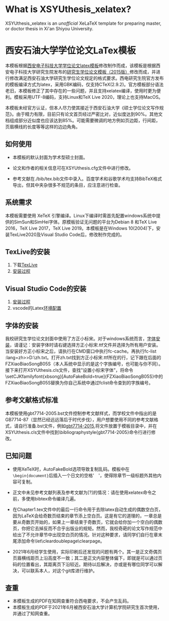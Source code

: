 # What is XSYUthesis_xelatex?

XSYUthesis_xelatex is an *unofficial* XeLaTeX template for preparing  master, or doctor thesis in Xi'an Shiyou University.

# 西安石油大学学位论文LaTex模板

本模板根据[西安电子科技大学学位论文latex模板](https://github.com/103yiran/XDUthesis_xelatex)修改制作而成，该模板是根据西安电子科技大学研究生院发布的[研究生学位论文模板（2015版）](http://gr.xidian.edu.cn/system/_content/download.jsp?urltype=news.DownloadAttachUrl&owner=1281831001&wbfileid=2041391)修改而成，并进行修改满足西安石油大学研究生学位论文规定的格式要求。西电研究生院官方发布的模板编译方式为latex，采用GBK编码，仅支持CTeX(2.9.2)。官方模板部分语法老旧，本模板修正了其中存在的一些问题，并且支持xelatex编译，使用时更为便利。模板采用UTF-8编码，支持Linux和TeX Live 2020，理论上也支持MacOS。

本模板未经官方认证，但本人尽力使其接近于西安石油大学《硕士学位论文写作规范》。由于精力有限，目前只有论文首页经过严密比对，近似度达到90%。其他文档组成部分近似度也应该达到85%。可能需要微调的地方例如页边距，行间距，页眉横线的长度等等这样的边边角角。
## 如何使用

* 本模板的默认封面为学术型硕士封面。

* 论文和作者的相关信息可在XSYUthesis.cfg文件中进行修改。

* 参考文献在./bib/tex.bib文件中录入。百度学术和谷歌学术均支持BibTeX格式导出，但其中夹杂很多不规范的条目，应注意进行检查。


## 系统需求

本模板需要使用 XeTeX 引擎编译。Linux下编译时需首先配置windows系统中提供的SimSun和SimHei字体。原模板验证无问题的平台为Debian 8 和TeX Live 2016，TeX Live 2017，TeX Live 2019。本模板是在Windows 10(2004)下，安装TexLive2020及Visual Studio Code后，修改制作完成的。

## TexLive的安装
1. 下载[TexLive](http://mirror.ctan.org/systems/texlive/tlnet/install­tl­windows.exe)
2. [安装过程](https://blog.csdn.net/weixin_39892850/article/details/105468247)

## Visual Studio Code的安装
1. [安装过程](https://zhuanlan.zhihu.com/p/106357123)
2. vscode的Latex[环境配置](https://zhuanlan.zhihu.com/p/38178015)

## 字体的安装
我校研究生学位论文封面中使用了方正小标宋。对于windows系统而言，[字体安装](https://www.zhihu.com/question/285154415)，请谨记：安装字体时请右键选择方正小标宋.ttf文件并选择为所有用户安装。当安装好方正小标宋之后，请执行在CMD窗口中执行fc­-cache。再执行fc-­list :lang=zh>>D:\zh.txt。打开zh.txt找到方正小标宋.ttf所在的行，记下跟在后面的FZXiaoBiaoSong­B05S（本人系统中显示的是这个字族编号，也可能与你不同）。接下来打开XSYUthesis.cls文件，查找”设置小标宋字体”，将命令\setCJKfamilyfont{xbsong}[AutoFakeBold=true]{FZXiaoBiaoSong­B05S}中的FZXiaoBiaoSong­B05S替换为你自己系统中通过fc­list命令查到的字族编号。

## 参考文献格式标准
本模板使用gbt7714-2005.bst文件控制参考文献样式，而学校文件中指出的是GB7714-87（显然已经远远落后于时代步伐），用户想要使用不同的参考文献格式，请自行准备.bst文件，例如[gbt7714-2015](https://github.com/CTeX-org/gbt7714-bibtex-style),将文件放置于模板目录中，并在XSYUthesis.cls文件中找到\bibliographystyle{gbt7714-2005}命令行进行修改。

## 已知问题
* 使用XeTeX时，AutoFakeBold选项导致复制乱码。模板中在`\begin{document}`后插入一个日文的空格'　'，使得除章节一级标题外其他内容可复制。

* 正文中未见参考文献列表及参考文献为[?]的情况：请在使用xelatex命令之前，多使用bibtex命令编译几遍。

* 在Chapter1.tex文件中的最后一行命令用于去除latex自动生成的偶数空白页，因为LaTeX会给奇数页结束的章节添上空白页。这是有它的道理的，一章总是要从奇数页开始的，如果上一章结束于奇数页，它就会给你加一个空白的偶数页，你把它去掉反而不合乎出版业的规矩。然而，我校奇葩的论文写作规范中给出了不允许章节中出现空白页的情况。针对这种要求，请同学们自行在章末尾添加命令\let\cleardoublepage\clearpage。
* 2021年6月经学生使用，实际印刷后还发现的问题有两个。其一是正文奇偶页页眉横线距页上沿高度不一致；其二是正文内容整体偏下，即就是可以通过页码的位置看出，其距离页下沿较近。期待以后解决，亦或是有哪位同学可以解决，可以联系本人，对这个git库进行维护。
## 查重
* 本模板生成的PDF在知网查重符合西电要求，不会产生乱码。
* 本模板生成的PDF于2021年6月被西安石油大学计算机学院研究生首次使用，并通过了知网查重。

